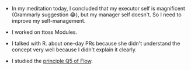 - In my meditation today, I concluded that my executor self is magnificent (Grammarly suggestion 😂), but my manager self doesn't. So I need to improve my self-management.

- I worked on ttoss Modules.

- I talked with R. about one-day PRs because she didn't understand the concept very well because I didn't explain it clearly.

- I studied the [principle Q5 of Flow](/books/the-principles-of-product-development-flow#q5-the-principle-of-queueing-variability-variability-increases-queues-linearly).
